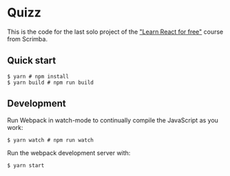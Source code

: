 # Quizz

This is the code for the last solo project of the ["Learn React for free"](https://scrimba.com/learn/learnreact) course from Scrimba.

## Quick start

```
$ yarn # npm install
$ yarn build # npm run build
```

## Development

Run Webpack in watch-mode to continually compile the JavaScript as you work:

```
$ yarn watch # npm run watch
```

Run the webpack development server with:

```
$ yarn start
```
